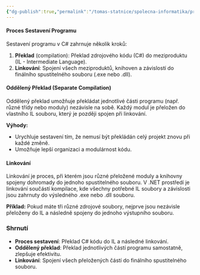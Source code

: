 ```yaml
---
{"dg-publish":true,"permalink":"/tomas-statnice/spolecna-informatika/programovaci-jazyk/nativni-a-interpretovany-beh-rizeni-prekladu-a-sestaveni-programu/proces-sestaveni-programu-oddeleny-preklad-linkovani/","tags":["tomas","spolecna_informatika","programovaci_jazyky"],"noteIcon":""}
---
```


#### Proces Sestavení Programu
Sestavení programu v C# zahrnuje několik kroků:
1. **Překlad** (compilation): Překlad zdrojového kódu (C#) do meziproduktu (IL - Intermediate Language).
2. **Linkování**: Spojení všech meziproduktů, knihoven a závislostí do finálního spustitelného souboru (.exe nebo .dll).

#### Oddělený Překlad (Separate Compilation)
Oddělený překlad umožňuje překládat jednotlivé části programu (např. různé třídy nebo moduly) nezávisle na sobě. Každý modul je přeložen do vlastního IL souboru, který je později spojen při linkování.

**Výhody:**
- Urychluje sestavení tím, že nemusí být překládán celý projekt znovu při každé změně.
- Umožňuje lepší organizaci a modulárnost kódu.

#### Linkování
Linkování je proces, při kterém jsou různé přeložené moduly a knihovny spojeny dohromady do jednoho spustitelného souboru. V .NET prostředí je linkování součástí kompilace, kde všechny potřebné IL soubory a závislosti jsou zahrnuty do výsledného .exe nebo .dll souboru.

**Příklad:**
Pokud máte tři různé zdrojové soubory, nejprve jsou nezávisle přeloženy do IL a následně spojeny do jednoho výstupního souboru.

### Shrnutí
- **Proces sestavení**: Překlad C# kódu do IL a následné linkování.
- **Oddělený překlad**: Překlad jednotlivých částí programu samostatně, zlepšuje efektivitu.
- **Linkování**: Spojení všech přeložených částí do finálního spustitelného souboru.